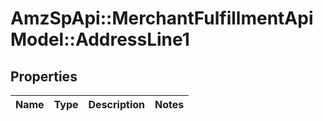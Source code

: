# AmzSpApi::MerchantFulfillmentApiModel::AddressLine1

## Properties
Name | Type | Description | Notes
------------ | ------------- | ------------- | -------------


